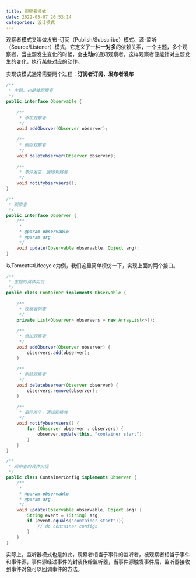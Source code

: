 ```yaml
---
title: 观察者模式
date: 2022-05-07 20:53:14
categories: 设计模式
---
```

观察者模式又叫做发布-订阅（Publish/Subscribe）模式、源-监听（Source/Listener）模式。它定义了一种**一对多**的依赖关系，一个主题，多个观察者，当主题发生变化的时候，会**主动**的通知观察者，这样观察者便能针对主题发生的变化，执行某些对应的动作。

实现该模式通常需要两个过程：**订阅者订阅、发布者发布**

```java
/**
 * 主题，也是被观察者
 */
public interface Observable {
    
    /**
     * 添加观察者
     */
    void addObsrver(Observer observer);
    
    /**
     * 删除观察者
     */
    void deletebserver(Observer observer);
    
    /**
     * 事件发生，通知观察者
     */
    void notifybservsers();
}
```

```java
/**
 * 观察者
 */
public interface Observer {
    /**
     * 
     * @param observable
     * @param arg
     */
    void update(Observable observable, Object arg);
}
```

以Tomcat中Lifecycle为例，我们这里简单模仿一下，实现上面的两个接口。
```java
/**
 * 主题的具体实现
 */
public class Container implements Observable {
    
    /**
     * 观察者列表
     */
    private List<Observer> observers = new ArrayList<>();
    
    /**
     * 添加观察者
     */
    void addObsrver(Observer observer) {
        observers.add(observer);
    }
    
    /**
     * 删除观察者
     */
    void deletebserver(Observer observer) {
        observers.remove(observer);
    }
    
    /**
     * 事件发生，通知观察者
     */
    void notifybservsers() {
        for (Observer observer : observers) {
            observer.update(this, "container start");
        }
    }
}
```

```java
/**
 * 观察者的具体实现
 */
public class ContainerConfig implements Observer {
    /**
     * 
     * @param observable
     * @param arg
     */
    void update(Observable observable, Object arg) {
        String event = (String) arg;
        if (event.equals("container start")){
            // do container configs
        }
    }
}
```

实际上，监听器模式也是如此，观察者相当于事件的监听者，被观察者相当于事件和事件源，事件源经过事件的封装传给监听器，当事件源触发事件后，监听器接收到事件对象可以回调事件的方法。
